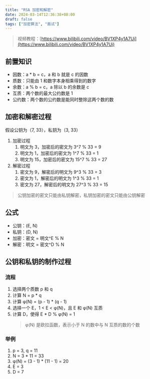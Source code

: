 ```yaml
---
title: "RSA 加密和解密"
date: 2024-03-14T12:36:38+08:00
draft: false
tags: ["加密算法", "面试"]
---
```

> 视频教程：[https://www.bilibili.com/video/BV1XP4y1A7Ui](https://www.bilibili.com/video/BV1XP4y1A7Ui)

## 前置知识

- 因数：a \* b = c，a 和 b 就是 c 的因数
- 质数：只能由 1 和数字本身相乘得到的数字
- 余数：a % b = c，a 除以 b 的余数是 c
- 互质：两个数的最大公约数是 1
- 公约数：两个数的公约数是能同时整除这两个数的数

## 加密和解密过程

假设公钥为（7, 33），私钥为（3, 33）

1. 加密过程
   1. 明文为 3，加密后的密文为 3^7 % 33 = 9
   2. 明文为 1，加密后的密文为 1^7 % 33 = 1
   3. 明文为 15，加密后的密文为 15^7 % 33 = 27
2. 解密过程
   1. 密文为 9，解密后的明文为 9^3 % 33 = 3
   2. 密文为 1，解密后的明文为 1^3 % 33 = 1
   3. 密文为 27，解密后的明文为 27^3 % 33 = 15

> 公钥加密的密文只能由私钥解密，私钥加密的密文只能由公钥解密

## 公式

- 公钥：(E, N)
- 私钥：(D, N)
- 加密：密文 = 明文^E % N
- 解密：明文 = 密文^D % N

## 公钥和私钥的制作过程

### 流程

1. 选择两个质数 p 和 q
2. 计算 N = p \* q
3. 计算 φ(N) = (p - 1) \* (q - 1)
4. 选择一个 E，1 < E < φ(N)，且 E 和 φ(N) 互质
5. 计算 D，使得 E \* D % φ(N) = 1
   > φ(N) 是欧拉函数，表示小于 N 的数中与 N 互质的数的个数

### 举例

1. p = 3, q = 11
2. N = 3 \* 11 = 33
3. φ(N) = (3 - 1) \* (11 - 1) = 20
4. E = 3
5. D = 7
